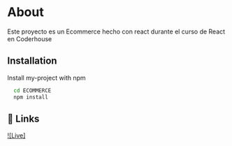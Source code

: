 # About

Este proyecto es un Ecommerce hecho con react durante el curso de React en Coderhouse

## Installation

Install my-project with npm

```bash
  cd ECOMMERCE
  npm install
```

## 🔗 Links

[![Live]](https://katherinempeterson.com/)
